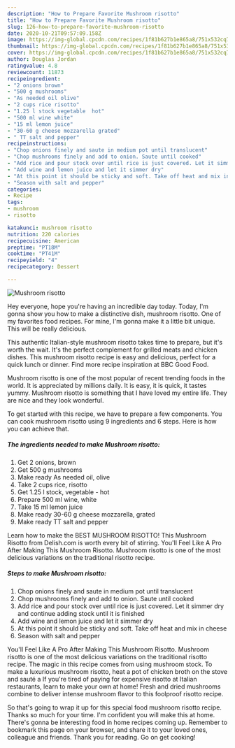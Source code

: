 ```yaml
---
description: "How to Prepare Favorite Mushroom risotto"
title: "How to Prepare Favorite Mushroom risotto"
slug: 126-how-to-prepare-favorite-mushroom-risotto
date: 2020-10-21T09:57:09.158Z
image: https://img-global.cpcdn.com/recipes/1f81b627b1e865a8/751x532cq70/mushroom-risotto-recipe-main-photo.jpg
thumbnail: https://img-global.cpcdn.com/recipes/1f81b627b1e865a8/751x532cq70/mushroom-risotto-recipe-main-photo.jpg
cover: https://img-global.cpcdn.com/recipes/1f81b627b1e865a8/751x532cq70/mushroom-risotto-recipe-main-photo.jpg
author: Douglas Jordan
ratingvalue: 4.8
reviewcount: 11873
recipeingredient:
- "2 onions brown"
- "500 g mushrooms"
- "As needed oil olive"
- "2 cups rice risotto"
- "1.25 l stock vegetable  hot"
- "500 ml wine white"
- "15 ml lemon juice"
- "30-60 g cheese mozzarella grated"
- " TT salt and pepper"
recipeinstructions:
- "Chop onions finely and saute in medium pot until translucent"
- "Chop mushrooms finely and add to onion. Saute until cooked"
- "Add rice and pour stock over until rice is just covered. Let it simmer dry and continue adding stock until it is finished"
- "Add wine and lemon juice and let it simmer dry"
- "At this point it should be sticky and soft. Take off heat and mix in cheese"
- "Season with salt and pepper"
categories:
- Recipe
tags:
- mushroom
- risotto

katakunci: mushroom risotto 
nutrition: 220 calories
recipecuisine: American
preptime: "PT18M"
cooktime: "PT41M"
recipeyield: "4"
recipecategory: Dessert

---
```



![Mushroom risotto](https://img-global.cpcdn.com/recipes/1f81b627b1e865a8/751x532cq70/mushroom-risotto-recipe-main-photo.jpg)

Hey everyone, hope you're having an incredible day today. Today, I'm gonna show you how to make a distinctive dish, mushroom risotto. One of my favorites food recipes. For mine, I'm gonna make it a little bit unique. This will be really delicious.

This authentic Italian-style mushroom risotto takes time to prepare, but it&#39;s worth the wait. It&#39;s the perfect complement for grilled meats and chicken dishes. This mushroom risotto recipe is easy and delicious, perfect for a quick lunch or dinner. Find more recipe inspiration at BBC Good Food.

Mushroom risotto is one of the most popular of recent trending foods in the world. It is appreciated by millions daily. It is easy, it is quick, it tastes yummy. Mushroom risotto is something that I have loved my entire life. They are nice and they look wonderful.


To get started with this recipe, we have to prepare a few components. You can cook mushroom risotto using 9 ingredients and 6 steps. Here is how you can achieve that.

<!--inarticleads1-->

##### The ingredients needed to make Mushroom risotto:

1. Get 2 onions, brown
1. Get 500 g mushrooms
1. Make ready As needed oil, olive
1. Take 2 cups rice, risotto
1. Get 1.25 l stock, vegetable - hot
1. Prepare 500 ml wine, white
1. Take 15 ml lemon juice
1. Make ready 30-60 g cheese mozzarella, grated
1. Make ready  TT salt and pepper


Learn how to make the BEST MUSHROOM RISOTTO! This Mushroom Risotto from Delish.com is worth every bit of stirring. You&#39;ll Feel Like A Pro After Making This Mushroom Risotto. Mushroom risotto is one of the most delicious variations on the traditional risotto recipe. 

<!--inarticleads2-->

##### Steps to make Mushroom risotto:

1. Chop onions finely and saute in medium pot until translucent
1. Chop mushrooms finely and add to onion. Saute until cooked
1. Add rice and pour stock over until rice is just covered. Let it simmer dry and continue adding stock until it is finished
1. Add wine and lemon juice and let it simmer dry
1. At this point it should be sticky and soft. Take off heat and mix in cheese
1. Season with salt and pepper


You&#39;ll Feel Like A Pro After Making This Mushroom Risotto. Mushroom risotto is one of the most delicious variations on the traditional risotto recipe. The magic in this recipe comes from using mushroom stock. To make a luxurious mushroom risotto, heat a pot of chicken broth on the stove and sauté a If you&#39;re tired of paying for expensive risotto at Italian restaurants, learn to make your own at home! Fresh and dried mushrooms combine to deliver intense mushroom flavor to this foolproof risotto recipe. 

So that's going to wrap it up for this special food mushroom risotto recipe. Thanks so much for your time. I'm confident you will make this at home. There's gonna be interesting food in home recipes coming up. Remember to bookmark this page on your browser, and share it to your loved ones, colleague and friends. Thank you for reading. Go on get cooking!
